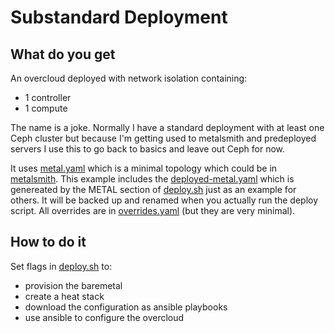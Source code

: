 # Substandard Deployment

## What do you get

An overcloud deployed with network isolation containing:

- 1 controller
- 1 compute

The name is a joke. Normally I have a standard deployment with at
least one Ceph cluster but because I'm getting used to metalsmith
and predeployed servers I use this to go back to basics and leave out
Ceph for now.

It uses [metal.yaml](metal.yaml) which is a minimal topology which
could be in [metalsmith](../metalsmith). This example includes the
[deployed-metal.yaml](deployed-metal.yaml) which is genereated by the 
METAL section of [deploy.sh](deploy.sh) just as an example for others.
It will be backed up and renamed when you actually run the deploy script.
All overrides are in [overrides.yaml](overrides.yaml) (but they are
very minimal).

## How to do it

Set flags in [deploy.sh](deploy.sh) to: 

- provision the baremetal
- create a heat stack
- download the configuration as ansible playbooks
- use ansible to configure the overcloud
